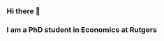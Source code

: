 ### Hi there 👋 
### I am a PhD student in Economics at Rutgers
<!--
<img align="left" alt="mk1564's Github Stats" src="https://github-readme-stats.vercel.app/api?username=mk1564&show_icons=true&hide_border=true&count_private=true" />
-->
<!--
<img align="right" alt="mk1564's Github Stats" src="https://github-readme-stats.vercel.app/api/top-langs/?username=mk1564" />
-->
